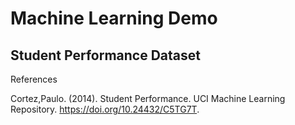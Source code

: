 # Machine Learning Demo

## Student Performance Dataset






References

Cortez,Paulo. (2014). Student Performance. UCI Machine Learning Repository. https://doi.org/10.24432/C5TG7T.